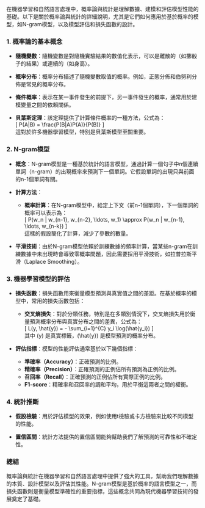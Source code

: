 在機器學習和自然語言處理中，概率論與統計是理解數據、建模和評估模型性能的基礎。以下是關於概率論與統計的詳細說明，尤其是它們如何應用於基於概率的模型，如N-gram模型，以及模型評估和損失函數的設計。

### 1. 概率論的基本概念
- **隨機變數**：隨機變數是對隨機實驗結果的數值化表示，可以是離散的（如擲骰子的結果）或連續的（如身高）。
  
- **概率分布**：概率分布描述了隨機變數取值的概率。例如，正態分佈和伯努利分佈是常見的概率分布。

- **條件概率**：表示在某一事件發生的前提下，另一事件發生的概率，通常用於建模變量之間的依賴關係。

- **貝葉斯定理**：該定理提供了計算條件概率的一種方法，公式為：  
  \[
  P(A|B) = \frac{P(B|A)P(A)}{P(B)}
  \]  
  這對於許多機器學習模型，特別是貝葉斯模型至關重要。

### 2. N-gram模型
- **概念**：N-gram模型是一種基於統計的語言模型，通過計算一個句子中n個連續單詞（n-gram）的出現概率來預測下一個單詞。它假設單詞的出現只與前面的n-1個單詞有關。

- **計算方法**：
  - **概率計算**：在N-gram模型中，給定上下文（前n-1個單詞），下一個單詞的概率可以表示為：  
    \[
    P(w_n | w_{n-1}, w_{n-2}, \ldots, w_1) \approx P(w_n | w_{n-1}, \ldots, w_{n-k})
    \]  
    這樣的假設簡化了計算，減少了參數的數量。

- **平滑技術**：由於N-gram模型依賴於訓練數據的頻率計算，當某些n-gram在訓練數據中未出現時會導致零概率問題，因此需要採用平滑技術，如拉普拉斯平滑（Laplace Smoothing）。

### 3. 機器學習模型的評估
- **損失函數**：損失函數用來衡量模型預測與真實值之間的差距。在基於概率的模型中，常用的損失函數包括：
  - **交叉熵損失**：對於分類任務，特別是在多類別情況下，交叉熵損失用於衡量預測概率分布與真實分布之間的差異，公式為：  
    \[
    L(y, \hat{y}) = - \sum_{i=1}^{C} y_i \log(\hat{y_i})
    \]  
    其中 \(y\) 是真實標籤，\(\hat{y}\) 是模型預測的概率分布。

- **評估指標**：模型的性能評估通常基於以下幾個指標：
  - **準確率（Accuracy）**：正確預測的比例。
  - **精確率（Precision）**：正確預測的正例佔所有預測為正例的比例。
  - **召回率（Recall）**：正確預測的正例佔所有實際正例的比例。
  - **F1-score**：精確率和召回率的調和平均，用於平衡這兩者之間的權衡。

### 4. 統計推斷
- **假設檢驗**：用於評估模型的效果，例如使用t檢驗或卡方檢驗來比較不同模型的性能。
  
- **置信區間**：統計方法提供的置信區間能夠幫助我們了解預測的可靠性和不確定性。

### 總結
概率論與統計在機器學習和自然語言處理中提供了強大的工具，幫助我們理解數據的本質、設計模型以及評估其性能。N-gram模型是基於概率的語言模型之一，而損失函數則是衡量模型準確性的重要指標，這些概念共同為現代機器學習技術的發展奠定了基礎。